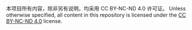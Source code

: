 本项目所有内容，除非另有说明，均采用 CC BY-NC-ND 4.0 许可证。
Unless otherwise specified, all content in this repository is licensed under the [CC BY-NC-ND 4.0](https://creativecommons.org/licenses/by-nc-nd/4.0/) license.
